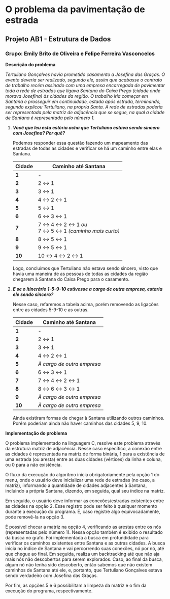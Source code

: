 # O problema da pavimentação de estrada

## Projeto AB1 - Estrutura de Dados

### Grupo: Emily Brito de Oliveira e Felipe Ferreira Vasconcelos

**Descrição do problema**

*Tertuliano Gonçalves havia prometido casamento a Josefina das Graças. O evento deveria ser realizado, segundo ele, assim que acabasse o contrato de trabalho recém assinado com uma empresa encarregada de pavimentar toda a rede de estradas que ligava Santana do Caixa Prego (cidade onde morava Josefina)  às cidades da região. O trabalho iria começar em Santana e prosseguir em continuidade, estada após estrada, terminando, segundo explicou Tertuliano, na própria Santa. A rede de estradas poderia ser representada pela matriz de adjacência que se segue, na qual a cidade de Santana é representada pelo número 1.*





1. ***Você que leu esta estória acha que Tertuliano estava sendo sincero com Josefina? Por quê?***

   Podemos responder essa questão fazendo um mapeamento das estradas de todas as cidades e verificar se há um caminho entre elas e Santana.

   | Cidade | Caminho até Santana                                       |
   | ------ | --------------------------------------------------------- |
   | **1**  | -                                                         |
   | **2**  | 2 ↔ 1                                                     |
   | **3**  | 3 ↔ 1                                                     |
   | **4**  | 4 ↔ 2 ↔ 1                                                 |
   | **5**  | 5 ↔ 1                                                     |
   | **6**  | 6 ↔ 3 ↔ 1                                                 |
   | **7**  | 7 ↔ 4 ↔ 2 ↔ 1 *ou*  <br/>7 ↔ 5 ↔ 1 *(caminho mais curto)* |
   | **8**  | 8 ↔ 5 ↔ 1                                                 |
   | **9**  | 9 ↔ 5 ↔ 1                                                 |
   | **10** | 10 ↔ 4 ↔ 2 ↔ 1                                            |

    Logo, concluímos que Tertuliano não estava sendo sincero, visto que havia uma maneira de as pessoas de todas as cidades da região chegarem à Santana do Caixa Prego para o casamento.

2. ***E se o itinerário 1-5-9-10 estivesse a cargo de outra empresa, estaria ele sendo sincero?***

   Nesse caso, refaremos a tabela acima, porém removendo as ligações entre as cidades 5-9-10 e as outras.

   | Cidade | Caminho até Santana        |
   | ------ | -------------------------- |
   | **1**  | -                          |
   | **2**  | 2 ↔ 1                      |
   | **3**  | 3 ↔ 1                      |
   | **4**  | 4 ↔ 2 ↔ 1                  |
   | **5**  | *À cargo de outra empresa* |
   | **6**  | 6 ↔ 3 ↔ 1                  |
   | **7**  | 7 ↔ 4 ↔ 2 ↔ 1              |
   | **8**  | 8 ↔ 6 ↔ 3 ↔ 1              |
   | **9**  | *À cargo de outra empresa* |
   | **10** | *À cargo de outra empresa* |

   Ainda existiram formas de chegar à Santana utilizando outros caminhos. Porém poderiam ainda não haver caminhos das cidades 5, 9, 10.

**Implementação do problema**

O problema implementado na linguagem C, resolve este problema através da estrutura matriz de adjacência. Nesse caso específico, a conexão entre as cidades é representada na matriz de forma binária, 1 para a existência de uma estrada (ou aresta) entre as duas cidades (vértices) da linha e coluna, ou 0 para a não existência.

O fluxo da execução do algoritmo inicia obrigatoriamente pela opção 1 do menu, onde o usuário deve inicializar uma rede de estradas (no caso, a matriz), informando a quantidade de cidades adjacentes à Santana, incluindo a própria Santana, dizendo, em seguida, qual seu índice na matriz.

Em seguida, o usuário deve informar as conexões/estradas existentes entre as cidades na opção 2. Esse registro pode ser feito à qualquer momento durante a execução do programa. E, caso registre algo equivocadamente, pode removê-la na opção 3.

É possível checar a matriz na opção 4, verificando as arestas entre os nós (representadas pelo número 1). Nessa opção também é exibido o resultado da busca no grafo. Foi implementada a busca em profundidade para verificar os caminhos existentes entre Santana e as outras cidades. A busca inicia no índice de Santana e vai percorrendo suas conexões, nó por nó, até que chegue ao final. Em seguida, realiza um backtracking até que não aja mais nós não descobertos para serem explorados. Caso, ao final da busca, algum nó não tenha sido descoberto, então sabemos que não existem caminhos  de Santana até ele, e, portanto, que Tertuliano Gonçalves estava sendo verdadeiro com Josefina das Graças.

Por fim, as opções 5 e 6 possibilitam a limpeza da matriz e o fim da execução do programa, respectivamente.

